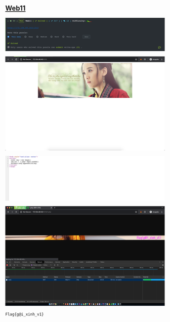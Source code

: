 ## [Web11](https://ctf.viblo.asia/puzzles/web11-xqlawdaojkr)

![image-20200412223853705](images/image-20200412223853705.png)

![image-20200411233712049](images/image-20200411233712049.png)

![image-20200411233721739](images/image-20200411233721739.png)

![image-20200411234014333](images/image-20200411234014333.png)

`Flag{g@i_xinh_v1}`